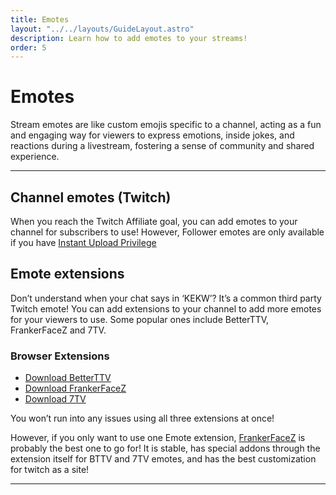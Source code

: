 ```yaml
---
title: Emotes
layout: "../../layouts/GuideLayout.astro"
description: Learn how to add emotes to your streams!
order: 5
---
```


# Emotes

Stream emotes are like custom emojis specific to a channel, acting as a fun and engaging way for viewers to express emotions, inside jokes, and reactions during a livestream, fostering a sense of community and shared experience.

---

## Channel emotes (Twitch)

When you reach the Twitch Affiliate goal, you can add emotes to your channel for subscribers to use! However, Follower emotes are only available if you have [Instant Upload Privilege](https://help.twitch.tv/s/article/emote-guidelines?language=en_US#instantupload)

## Emote extensions

Don’t understand when your chat says in ‘KEKW’? It’s a common third party Twitch emote! You can add extensions to your channel to add more emotes for your viewers to use. Some popular ones include BetterTTV, FrankerFaceZ and 7TV.

### Browser Extensions
  - [Download BetterTTV](https://betterttv.com/)
  - [Download FrankerFaceZ](https://www.frankerfacez.com/)
  - [Download 7TV](https://7tv.app/)

You won’t run into any issues using all three extensions at once!

However, if you only want to use one Emote extension, [FrankerFaceZ](https://www.frankerfacez.com/) is probably the best one to go for! It is stable, has special addons through the extension itself for BTTV and 7TV emotes, and has the best customization for twitch as a site!

---
